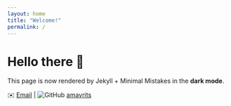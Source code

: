 ```yaml
---
layout: home
title: "Welcome!"
permalink: /
---
```


# Hello there 👋

This page is now rendered by Jekyll + Minimal Mistakes in the **dark mode**.

✉️ [Email](mailto:amavrits@gmail.com) | ![GitHub](https://img.shields.io/badge/-GitHub-181717?style=flat&logo=github&logoColor=white) [amavrits](https://github.com/amavrits)
